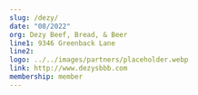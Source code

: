 ```yaml
---
slug: /dezy/
date: "08/2022"
org: Dezy Beef, Bread, & Beer
line1: 9346 Greenback Lane
line2: 
logo: ../../images/partners/placeholder.webp
link: http://www.dezysbbb.com
membership: member
---
```


